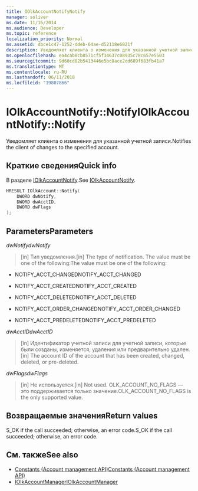 ```yaml
---
title: IOlkAccountNotifyNotify
manager: soliver
ms.date: 11/16/2014
ms.audience: Developer
ms.topic: reference
localization_priority: Normal
ms.assetid: dbce1c47-1252-ddeb-64ae-d52118e6821f
description: Уведомляет клиента о изменения для указанной учетной записи.
ms.openlocfilehash: ea4cab8cb8571cf5f34637c08935c78c657e5503
ms.sourcegitcommit: 9d60cd82b5413446e5bc8ace2cd689f683fb41a7
ms.translationtype: MT
ms.contentlocale: ru-RU
ms.lasthandoff: 06/11/2018
ms.locfileid: "19807866"
---
```

# <a name="iolkaccountnotifynotify"></a><span data-ttu-id="5a449-103">IOlkAccountNotify::Notify</span><span class="sxs-lookup"><span data-stu-id="5a449-103">IOlkAccountNotify::Notify</span></span>

<span data-ttu-id="5a449-104">Уведомляет клиента о изменения для указанной учетной записи.</span><span class="sxs-lookup"><span data-stu-id="5a449-104">Notifies the client of changes to the specified account.</span></span>
  
## <a name="quick-info"></a><span data-ttu-id="5a449-105">Краткие сведения</span><span class="sxs-lookup"><span data-stu-id="5a449-105">Quick info</span></span>

<span data-ttu-id="5a449-106">В разделе [IOlkAccountNotify](iolkaccountnotify.md).</span><span class="sxs-lookup"><span data-stu-id="5a449-106">See [IOlkAccountNotify](iolkaccountnotify.md).</span></span>
  
```cpp
HRESULT IOlkAccount::Notify(  
    DWORD dwNotify, 
    DWORD dwAcctID, 
    DWORD dwFlags 
);

```

## <a name="parameters"></a><span data-ttu-id="5a449-107">Parameters</span><span class="sxs-lookup"><span data-stu-id="5a449-107">Parameters</span></span>

<span data-ttu-id="5a449-108">_dwNotify_</span><span class="sxs-lookup"><span data-stu-id="5a449-108">_dwNotify_</span></span>
  
> <span data-ttu-id="5a449-109">[in] Тип уведомления.</span><span class="sxs-lookup"><span data-stu-id="5a449-109">[in] The type of notification.</span></span> <span data-ttu-id="5a449-110">The value must be one of the following:</span><span class="sxs-lookup"><span data-stu-id="5a449-110">The value must be one of the following:</span></span>
    
   - <span data-ttu-id="5a449-111">NOTIFY_ACCT_CHANGED</span><span class="sxs-lookup"><span data-stu-id="5a449-111">NOTIFY_ACCT_CHANGED</span></span> 
    
   - <span data-ttu-id="5a449-112">NOTIFY_ACCT_CREATED</span><span class="sxs-lookup"><span data-stu-id="5a449-112">NOTIFY_ACCT_CREATED</span></span> 
    
   - <span data-ttu-id="5a449-113">NOTIFY_ACCT_DELETED</span><span class="sxs-lookup"><span data-stu-id="5a449-113">NOTIFY_ACCT_DELETED</span></span>
    
   - <span data-ttu-id="5a449-114">NOTIFY_ACCT_ORDER_CHANGED</span><span class="sxs-lookup"><span data-stu-id="5a449-114">NOTIFY_ACCT_ORDER_CHANGED</span></span> 
    
   - <span data-ttu-id="5a449-115">NOTIFY_ACCT_PREDELETED</span><span class="sxs-lookup"><span data-stu-id="5a449-115">NOTIFY_ACCT_PREDELETED</span></span> 
    
 <span data-ttu-id="5a449-116">_dwAcctID_</span><span class="sxs-lookup"><span data-stu-id="5a449-116">_dwAcctID_</span></span>
  
> <span data-ttu-id="5a449-117">[in] Идентификатор учетной записи для учетной записи, которые были созданы, изменяется, удаления или предварительно удален.</span><span class="sxs-lookup"><span data-stu-id="5a449-117">[in] The account ID of the account that has been created, changed, deleted, or pre-deleted.</span></span>
    
 <span data-ttu-id="5a449-118">_dwFlags_</span><span class="sxs-lookup"><span data-stu-id="5a449-118">_dwFlags_</span></span>
  
>  <span data-ttu-id="5a449-119">[in] Не используется.</span><span class="sxs-lookup"><span data-stu-id="5a449-119">[in] Not used.</span></span> <span data-ttu-id="5a449-120">OLK_ACCOUNT_NO_FLAGS — это поддерживается только значение.</span><span class="sxs-lookup"><span data-stu-id="5a449-120">OLK_ACCOUNT_NO_FLAGS is the only supported value.</span></span> 
    
## <a name="return-values"></a><span data-ttu-id="5a449-121">Возвращаемые значения</span><span class="sxs-lookup"><span data-stu-id="5a449-121">Return values</span></span>

<span data-ttu-id="5a449-122">S_OK if the call succeeded; otherwise, an error code.</span><span class="sxs-lookup"><span data-stu-id="5a449-122">S_OK if the call succeeded; otherwise, an error code.</span></span>
  
## <a name="see-also"></a><span data-ttu-id="5a449-123">См. также</span><span class="sxs-lookup"><span data-stu-id="5a449-123">See also</span></span>

- [<span data-ttu-id="5a449-124">Constants (Account management API)</span><span class="sxs-lookup"><span data-stu-id="5a449-124">Constants (Account management API)</span></span>](constants-account-management-api.md)  
- [<span data-ttu-id="5a449-125">IOlkAccountManager</span><span class="sxs-lookup"><span data-stu-id="5a449-125">IOlkAccountManager</span></span>](iolkaccountmanager.md)

